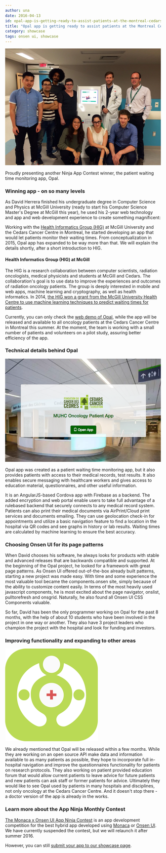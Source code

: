 ```yaml
---
author: una
date: 2016-04-13
id: opal-app-is-getting-ready-to-assist-patients-at-the-montreal-cedars-cancer-centre
title: "Opal app is getting ready to assist patients at the Montreal Cedars Cancer Centre"
category: showcase
tags: onsen ui, showcase
---
```


![Opal Monaca Onsen UI Ninja Contest Winner](/blog/content/images/2016/Apr/opal_team.jpg)

Proudly presenting another Ninja App Contest winner, the patient waiting time monitoring app, Opal.


### Winning app - on so many levels

As David Herrera finished his undergraduate degree in Computer Science and Physics at McGill University (ready to start his Computer Science Master's Degree at McGill this year), he used his 2-year web technology and app and web development experience to create something magnificent:

Working with the [Health Informatics Group (HIG)](http://sable.github.io/hig/) at McGill University and the Cedars Cancer Centre in Montreal, he started developing an app that would let patients monitor their waiting times. From conceptualization in 2015, Opal app has expanded to be way more than that. We will explain the details shortly, after a short introduction to HIG. 

#### Health Informatics Group (HIG) at McGill

The HIG is a research collaboration between computer scientists, radiation oncologists, medical physicists and students at McGill and Cedars. The collaboration's goal is to use data to improve the experiences and outcomes of radiation oncology patients. The group is deeply interested in mobile and web apps, machine learning and cryptography, as well as health informatics. In 2014, [the HIG won a grant from the McGill University Health Centre to use machine learning techniques to predict waiting times for patients](https://muhc.ca/newsroom/article/radiationwaittimesmeetmoderntechnology).

Currently, you can only check the [web demo of Opal](https://www.depdocs.com/opal/), while the app will be released and available to all oncology patients at the Cedars Cancer Centre in Montreal this summer. At the moment, the team is working with a small number of patients and volunteers on a pilot study, assuring better efficiency of the app.

### Technical details behind Opal

![Opal Monaca Onsen UI Web App](/blog/content/images/2016/Apr/opal_web.png)

Opal app was created as a patient waiting time monitoring app, but it also provides patients with access to their medical records, test results. It also enables secure messaging with healthcare workers and gives access to education material, questionnaires, and other useful information.

It is an AngularJS-based Cordova app with Firebase as a backend. The added encryption and web portal enable users to take full advantage of a rulebased backend that securely connects to any medical record system. Patients can also print their medical documents via AirPrint/Cloud print services and documents emailing. They can use geolocation check-in for appointments and utilize a basic navigation feature to find a location in the hospital via QR codes and see graphs in history or lab results. Waiting times are calculated by machine learning to ensure the best accuracy.

### Choosing Onsen UI for its page patterns

When David chooses his software, he always looks for products with stable and advanced releases that are backwards compatible and supported. At the beginning of the Opal project, he looked for a framework with great page patterns. As Onsen UI offered out-of-the-box already built patterns, starting a new project was made easy. With time and some experience the most valuable tool became the components.onsen site, simply because of the ability to customize content easily. In terms of the most heavily used javascript components, he is most excited about the page navigator, onslist, pulltorefresh and onsgrid. Naturally, he also found all Onsen UI CSS Components valuable.

So far, David has been the only programmer working on Opal for the past 8 months, with the help of about 10 students who have been involved in the project in one way or another. They also have 3 project leaders who champion the project with the hospital and look for funding and investors.

### Improving functionality and expanding to other areas

![Opal Icon](/blog/content/images/2016/Apr/opalhealth_app_apple_icon.png)

We already mentioned that Opal will be released within a few months. While they are working on an open source API make data and information available to as many patients as possible, they hope to incorporate full in-hospital navigation and improve the questionnaires functionality for patients on research protocols. They also working on patient provided education forum that would allow current patients to leave advice for future patients and new patients can ask staff or former patients for advice. Ultimately they would like to see Opal used by patients in many hospitals and disciplines, not only oncology at the Cedars Cancer Centre. And it doesn't stop there - a doctor version of the app is already in the works.

### Learn more about the App Ninja Monthly Contest

[The Monaca x Onsen UI App Ninja Contest](http://monaca.mobi/en/contest/) is an app development competition for the best hybrid app developed using [Monaca](https://monaca.io/) or [Onsen UI](https://onsen.io/). We have currently suspended the contest, but we will relaunch it after summer 2016.

However, you can still [submit your app to our showcase page](http://monaca.mobi/en/showcase).
